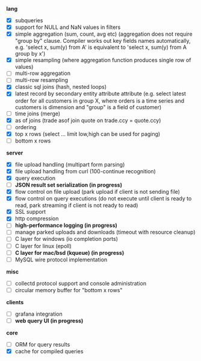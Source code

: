 __lang__

- [x] subqueries
- [x] support for NULL and NaN values in filters
- [x] simple aggregation (sum, count, avg etc)
        (aggregation does not require "group by" clause. Compiler works out
        key fields names automatically, e.g. 'select x, sum(y) from A' is
        equivalent to 'select x, sum(y) from A group by x')
- [x] simple resampling (where aggregation function produces single row of values)
- [ ] multi-row aggregation
- [ ] multi-row resampling
- [x] classic sql joins (hash, nested loops)
- [x] latest record by secondary entity attribute attribute
    (e.g. select latest order for all customers in group X, where
    orders is a time series and customers is dimension and "group" is a field of customer)
- [ ] time joins (merge)
- [x] as of joins (trade asof join quote on trade.ccy = quote.ccy)
- [ ] ordering
- [x] top x rows (select ... limit low,high can be used for paging)
- [ ] bottom x rows

__server__

- [x] file upload handling (multipart form parsing)
- [x] file upload handling from curl (100-continue recognition)
- [x] query execution
- [ ] __JSON result set serialization (in progress)__
- [x] flow control on file upload (park upload if client is not sending file)
- [x] flow control on query executions (do not execute until client is ready to read, park streaming if client is not ready to read)
- [x] SSL support
- [x] http compression
- [ ] __high-performance logging (in progress)__
- [ ] manage parked uploads and downloads (timeout with resource cleanup)
- [ ] C layer for windows (io completion ports)
- [ ] C layer for linux (epoll)
- [ ] __C layer for mac/bsd (kqueue) (in progress)__
- [ ] MySQL wire protocol implementation

__misc__

- [ ] collectd protocol support and console administration
- [ ] circular memory buffer for "bottom x rows"

__clients__

- [ ] grafana integration
- [ ] __web query UI (in progress)__

__core__

- [ ] ORM for query results
- [x] cache for compiled queries

